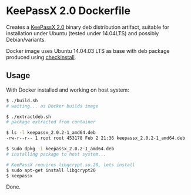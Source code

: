 # KeePassX 2.0 Dockerfile
Creates a [KeePassX 2.0](https://www.keepassx.org) binary deb distribution artifact, suitable for installation under Ubuntu (tested under 14.04LTS) and possibly Debian/variants.

Docker image uses Ubuntu 14.04.03 LTS as base with deb package produced using [checkinstall](http://asic-linux.com.mx/~izto/checkinstall/).

## Usage
With Docker installed and working on host system:

```sh
$ ./build.sh
# waiting... as Docker builds image

$ ./extractdeb.sh
# package extracted from container

$ ls -l keepassx_2.0.2-1_amd64.deb
-rw-r--r-- 1 root root 453178 Feb 2 21:36 keepassx_2.0.2-1_amd64.deb

$ sudo dpkg -i keepassx_2.0.2-1_amd64.deb
# installing package to host system...

# KeePassX requires libgcrypt.so.20, lets install
$ sudo apt-get install libgcrypt20
$ keepassx
```

Done.
